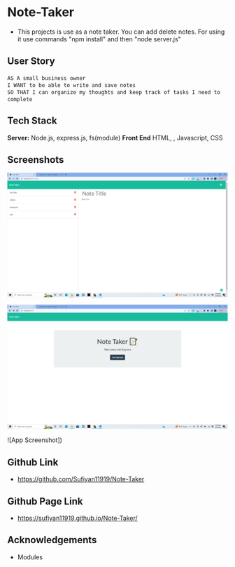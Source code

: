 # Note-Taker
- This projects is use as a note taker. You can add delete notes. For using it use commands "npm install" and then "node server.js"

## User Story

```
AS A small business owner
I WANT to be able to write and save notes
SO THAT I can organize my thoughts and keep track of tasks I need to complete
```
## Tech Stack

**Server:** Node.js, express.js, fs(module)
**Front End** HTML, , Javascript, CSS

## Screenshots

![App Screenshot](https://raw.githubusercontent.com/Sufiyan11919/Note-Taker/main/screenshots/Screenshot%20(198).png)

![App Screenshot](https://raw.githubusercontent.com/Sufiyan11919/Note-Taker/main/screenshots/Screenshot%20(199).png)


![App Screenshot])

## Github Link
- https://github.com/Sufiyan11919/Note-Taker

## Github Page Link
- https://sufiyan11919.github.io/Note-Taker/

## Acknowledgements
- Modules

